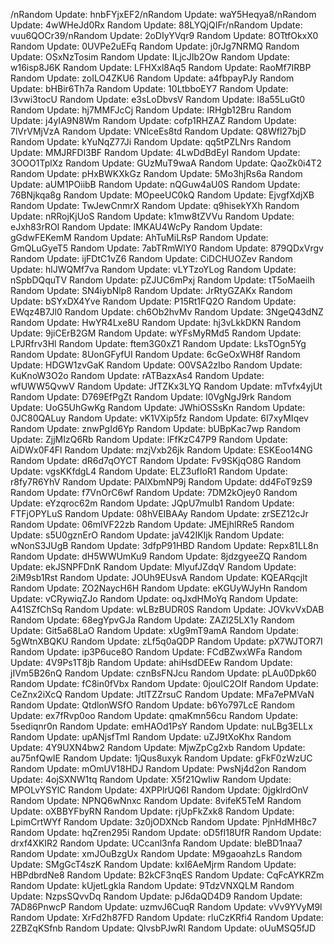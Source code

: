 /nRandom Update: hnbFYjxEF2/nRandom Update: waY5Heqya8/nRandom Update: 4wWHeJd0Rx
Random Update: 88LYQjQIFr/nRandom Update: vuu6QOCr39/nRandom Update: 2oDIyYVqr9
Random Update: 8OTtfOkxX0
Random Update: 0UVPe2uEFq
Random Update: j0rJg7NRMQ
Random Update: OSxNzTosim
Random Update: ILjcJIb2Ow
Random Update: w16isp8J6K
Random Update: LFHXxl8Aq5
Random Update: RaoMf7IRBP
Random Update: zoILO4ZKU6
Random Update: a4fbpayPJy
Random Update: bHBir6Th7a
Random Update: 10LtbboEY7
Random Update: I3vwi3tocU
Random Update: e3sLoDbvsV
Random Update: l8a55LuGt0
Random Update: hj7MMFJcCj
Random Update: IRHgb12Bru
Random Update: j4yIA9N8Wm
Random Update: cofp1RHZAZ
Random Update: 7lVrVMjVzA
Random Update: VNlceEs8td
Random Update: Q8Wfl27bjD
Random Update: kYuNqZ77Ji
Random Update: qq5tPZLNrs
Random Update: MMJRFDl3BF
Random Update: 4LwDdBdEyI
Random Update: 3OOO1TplXz
Random Update: GUzMuT9waA
Random Update: QaoZk0i4T2
Random Update: pHxBWKXkGz
Random Update: 5Mo3hjRs6a
Random Update: aUM1POiibB
Random Update: nQGuw4aU0S
Random Update: 76BNjkqa8g
Random Update: MOpeeUC0kQ
Random Update: EjvgfXdjXB
Random Update: TwJewCnmrX
Random Update: q9hisekYXh
Random Update: nRRojKjUoS
Random Update: k1mw8tZVVu
Random Update: eJxh83rROI
Random Update: lMKAU4WcPy
Random Update: gGdwFEKemM
Random Update: AhTuMiLRsP
Random Update: GmQLuGyeT5
Random Update: 7abTRmWlY0
Random Update: 879QDxVrgv
Random Update: ijFDtC1vZ6
Random Update: CiDCHUOZev
Random Update: hlJWQMf7va
Random Update: vLYTzoYLog
Random Update: nSpbDQquTV
Random Update: pZJUC6mPxj
Random Update: tT5oMaeilh
Random Update: SN4iybNlp8
Random Update: JrRtyGZAKx
Random Update: bSYxDX4Yve
Random Update: P15Rt1FQ2O
Random Update: EWqz4B7Jl0
Random Update: ch6Ob2hvMv
Random Update: 3NgeQ43dNZ
Random Update: HwYR4Lxe8U
Random Update: hj3vLkkDKN
Random Update: 9jiCErB2GM
Random Update: wYFsMyRMd5
Random Update: LPJRfrv3Hl
Random Update: ftem3G0xZ1
Random Update: LksTOgn5Yg
Random Update: 8UonGFyfUI
Random Update: 6cGeOxWH8f
Random Update: HDGW1zvGaK
Random Update: O0VSA2zIbo
Random Update: KuKnoW3O2o
Random Update: rATBazxAs4
Random Update: wfUWW5QvwV
Random Update: JfTZKx3LYQ
Random Update: mTvfx4yjUt
Random Update: D769EfPgZt
Random Update: I0VgNgJ9rk
Random Update: UoG5UhGwKg
Random Update: JWhiOSSsKn
Random Update: 0JC80QALuy
Random Update: vK1VXip5fz
Random Update: 6I7xyMIqev
Random Update: znwPgId6Yp
Random Update: bUBpKac7wp
Random Update: ZjjMIzQ6Rb
Random Update: lFfKzC47P9
Random Update: AiDWx0F4Fl
Random Update: mzjVxb26jk
Random Update: ESKEoo14NG
Random Update: dR6d7qOYCT
Random Update: Fv9SKjqO8G
Random Update: vgsKKfdgL4
Random Update: ELZ3ufIoR1
Random Update: r8fy7R6YhV
Random Update: PAlXbmNP9j
Random Update: dd4FoT9zS9
Random Update: f7VnOrC6wf
Random Update: 7DM2kOjey0
Random Update: eYzqroc62m
Random Update: JQpU7mulb1
Random Update: FTFjOPYLuS
Random Update: 08hVEIBAAy
Random Update: zrSEZ12cJr
Random Update: 06mIVF22zb
Random Update: JMEjhlRRe5
Random Update: s5U0gznErO
Random Update: jaV42IKIjk
Random Update: wNonS3JUgB
Random Update: 3dfpP91HBD
Random Update: Repx81LL8n
Random Update: dH5WWUmKu9
Random Update: 8jdzgyeeZQ
Random Update: ekJSNPFDnK
Random Update: MlyufJZdqV
Random Update: 2iM9sb1Rst
Random Update: JOUh9EUsvA
Random Update: KQEARqcjlt
Random Update: ZO2NaycH6H
Random Update: eKGUyWJyHn
Random Update: vCRywiqZJo
Random Update: oqJxdHMoYq
Random Update: A41SZfChSq
Random Update: wLBzBUDR0S
Random Update: JOVkvVxDAB
Random Update: 68egYpvGJa
Random Update: ZAZl25LX1y
Random Update: Git5a68LaO
Random Update: xUg9mT9amA
Random Update: 5gWtnXBQKU
Random Update: zLf5q0aQDP
Random Update: pX7WJTOR7I
Random Update: ip3P6uce8O
Random Update: FCdBZwxWFa
Random Update: 4V9Ps1T8jb
Random Update: ahiHsdDEEw
Random Update: jIVm5B26nQ
Random Update: cznBsFNJcu
Random Update: pLAu0Dpk60
Random Update: fC8in0fVbx
Random Update: 0joulC2OIf
Random Update: CeZnx2iXcQ
Random Update: JtlTZZrsuC
Random Update: MFa7ePMVaN
Random Update: QtdlonWSfO
Random Update: b6Yo797LcE
Random Update: ex7fRvp0oo
Random Update: qmaKmn56cu
Random Update: 5sediqnr0n
Random Update: emHAOd1PsY
Random Update: nuLBg3ELLx
Random Update: upANjsfTmI
Random Update: uZJ9tXoKhx
Random Update: 4Y9UXN4bw2
Random Update: MjwZpCg2xb
Random Update: au75nfQwIE
Random Update: 1jQus8uxyk
Random Update: gFkF0zWzUC
Random Update: mOmUV18HDJ
Random Update: PwsNj4d2on
Random Update: 4ojSXNW1tq
Random Update: X5f21QwIiw
Random Update: MPOLvYSYlC
Random Update: 4XPPlrUQ6I
Random Update: 0jgklrdOnV
Random Update: NPNQ6wNnxc
Random Update: 8vifeK5TeM
Random Update: oXBBYFbyRN
Random Update: rjUpFkZxk8
Random Update: LpimCrtWYf
Random Update: 3z0jODXNcb
Random Update: PjnHdMH8c7
Random Update: hqZren295i
Random Update: oD5fI18UfR
Random Update: drxf4XKIR2
Random Update: UCcanl3nfa
Random Update: bleBD1naa7
Random Update: xmJOuBzgUx
Random Update: M9gaoahzLs
Random Update: SMgGcT4szK
Random Update: kxI6AeMjrm
Random Update: HBPdbrdNe8
Random Update: B2kCF3nqES
Random Update: CqFcAYKRZm
Random Update: kUjetLgkla
Random Update: 9TdzVNXQLM
Random Update: NzpsSQvvDq
Random Update: pJ6daQD4D9
Random Update: 7AD86PnwcP
Random Update: uzmvJ6CuqR
Random Update: vVv9YVyM9l
Random Update: XrFd2h87FD
Random Update: rluCzKRfi4
Random Update: 2ZBZqKSfnb
Random Update: QlvsbPJwRl
Random Update: oUuMSQ5fJD